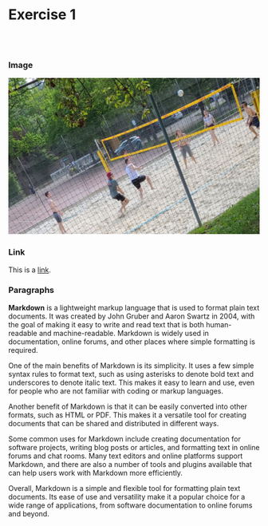 # Exercise 1
<pre>


</pre>
### Image
![an image][logo]
</br>

### Link
This is a [link][link].

### Paragraphs
__Markdown__ is a lightweight markup language that is used to format plain text documents. It was created by John Gruber and Aaron Swartz in 2004, with the goal of making it easy to write and read text that is both human-readable and machine-readable. Markdown is widely used in documentation, online forums, and other places where simple formatting is required.

One of the main benefits of Markdown is its simplicity. It uses a few simple syntax rules to format text, such as using asterisks to denote bold text and underscores to denote italic text. This makes it easy to learn and use, even for people who are not familiar with coding or markup languages.

Another benefit of Markdown is that it can be easily converted into other formats, such as HTML or PDF. This makes it a versatile tool for creating documents that can be shared and distributed in different ways.

Some common uses for Markdown include creating documentation for software projects, writing blog posts or articles, and formatting text in online forums and chat rooms. Many text editors and online platforms support Markdown, and there are also a number of tools and plugins available that can help users work with Markdown more efficiently.

Overall, Markdown is a simple and flexible tool for formatting plain text documents. Its ease of use and versatility make it a popular choice for a wide range of applications, from software documentation to online forums and beyond.











[logo]: resources/images/ex1_1.jpg
[link]: README-Foessl-Patrick.md
